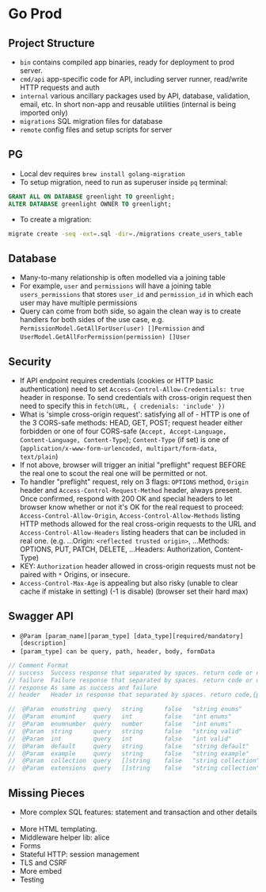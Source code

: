 # Go Prod

## Project Structure

- `bin` contains compiled app binaries, ready for deployment to prod server.
- `cmd/api` app-specific code for API, including server runner, read/write HTTP requests and auth
- `internal` various ancillary packages used by API, database, validation, email, etc. In short non-app and reusable utilities (internal is being imported only)
- `migrations` SQL migration files for database
- `remote` config files and setup scripts for server

## PG

- Local dev requires `brew install golang-migration`
- To setup migration, need to run as superuser inside `pq` terminal:

```sql
GRANT ALL ON DATABASE greenlight TO greenlight;
ALTER DATABASE greenlight OWNER TO greenlight;
```

- To create a migration:

```bash
migrate create -seq -ext=.sql -dir=./migrations create_users_table
```

## Database

- Many-to-many relationship is often modelled via a joining table
- For example, `user` and `permissions` will have a joining table `users_permissions` that stores `user_id` and `permission_id` in which each user may have multiple permissions
- Query can come from both side, so again the clean way is to create handlers for both sides of the use case, e.g. `PermissionModel.GetAllForUser(user) []Permission` and `UserModel.GetAllForPermission(permission) []User`

## Security

- If API endpoint requires credentials (cookies or HTTP basic authentication) need to set `Access-Control-Allow-Credentials: true` header in response. To send credentials with cross-origin request then need to specify this in `fetch(URL, { credenials: 'include' })`
- What is 'simple cross-origin request': satisfying all of - HTTP is one of the 3 CORS-safe methods: HEAD, GET, POST; request header either forbidden or one of four CORS-safe (`Accept, Accept-Language, Content-Language, Content-Type`); `Content-Type` (if set) is one of (`application/x-www-form-urlencoded, multipart/form-data, text/plain`)
- If not above, browser will trigger an initial "preflight" request BEFORE the real one to scout the real one will be permitted or not.
- To handler "preflight" request, rely on 3 flags: `OPTIONS` method, `Origin` header and `Access-Control-Request-Method` header, always present. Once confirmed, respond with 200 OK and special headers to let browser know whether or not it's OK for the real request to proceed: `Access-Control-Allow-Origin`, `Access-Control-Allow-Methods` listing HTTP methods allowed for the real cross-origin requests to the URL and `Access-Control-Allow-Headers` listing headers that can be included in real one. (e.g. ...Origin: `<reflected trusted origin>`, ...Methods: OPTIONS, PUT, PATCH, DELETE, ...Headers: Authorization, Content-Type)
- KEY: `Authorization` header allowed in cross-origin requests must not be paired with `*` Origins, or insecure.
- `Access-Control-Max-Age` is appealing but also risky (unable to clear cache if mistake in setting) (-1 is disable) (browser set their hard max)

## Swagger API

- `@Param [param_name][param_type] [data_type][required/mandatory] [description]`
- `[param_type] can be query, path, header, body, formData`

```go
// Comment Format
// success	Success response that separated by spaces. return code or default,{param type},data type,comment
// failure	Failure response that separated by spaces. return code or default,{param type},data type,comment
// response	As same as success and failure
// header	Header in response that separated by spaces. return code,{param type},data type,comment

//	@Param	enumstring	query	string		false	"string enums"		Enums(A, B, C)
//	@Param	enumint		query	int			false	"int enums"			Enums(1, 2, 3)
//	@Param	enumnumber	query	number		false	"int enums"			Enums(1.1, 1.2, 1.3)
//	@Param	string		query	string		false	"string valid"		minlength(5)	maxlength(10)
//	@Param	int			query	int			false	"int valid"			minimum(1)		maximum(10)
//	@Param	default		query	string		false	"string default"	default(A)
//	@Param	example		query	string		false	"string example"	example(string)
//	@Param	collection	query	[]string	false	"string collection"	collectionFormat(multi)
//	@Param	extensions	query	[]string	false	"string collection"	extensions(x-example=test,x-nullable)
```

## Missing Pieces

- More complex SQL features: statement and transaction and other details `
- More HTML templating.
- Middleware helper lib: alice
- Forms
- Stateful HTTP: session management
- TLS and CSRF
- More embed
- Testing
